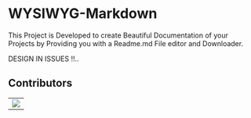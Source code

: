 # WYSIWYG-Markdown

This Project is Developed to create Beautiful Documentation of your Projects by Providing you with a Readme.md File editor and Downloader.

DESIGN IN ISSUES !!..


## Contributors
<table>
  <tr>
    <td>
      <a href="https://github.com/CodeFlow201/GitMarkonics/graphs/contributors">
        <img src="https://contrib.rocks/image?repo=CodeFlow201/GitMarkonics" />
      </a>
     </td>
  </tr>
</table>


